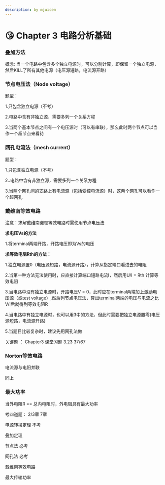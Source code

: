 ```yaml
---
description: by mjuicem
---
```


# 😘 Chapter 3 电路分析基础

### 叠加方法

概念: 当一个电路中包含多个独立电源时，可以分别计算，即保留一个独立电源，然后KILL了所有其他电源（电压源短路，电流源开路）

### 节点电压法（Node voltage）

题型：

1.只包含独立电源（不考）

2.电路中含有非独立源，需要多列一个关系方程

3.当两个基本节点之间有一个电压源时（可以有串联），那么此时两个节点可以当作一个超节点来看待

### 网孔电流法（mesh current）

题型：

1.只包含独立电源（不考）

2..电路中含有非独立源，需要多列一个关系方程

3.当两个网孔间的支路上有电流源（包括受控电流源）时，这两个网孔可以看作一个超网孔

### 戴维南等效电路

注意：求解戴维南诺顿等效电路时需使用节点电压法

**求电压Vs的方法**

1.将terminal两端开路，开路电压即为Vs的电压

**求等效电阻Rth的方法：**

1.独立电源置0（电压源短路，电流源开路），计算从指定端口看进去的电阻

2.当第一种方法无法使用时，应直接计算端口短路电流I，然后用U/I = Rth 计算等效电阻

3.当电路中没有独立电源时，开路电压V = 0，此时应在terminal两端加上激励电压源（或test voltage）,然后列节点电压法，算出terminal两端的电压与电流之比 V/I后就得到等效电阻R

4.当电路中有独立电源时，也可以用3中的方法，但此时需要把独立电源置零(电压源短路，电流源开路)

5.当题目比较复杂时，建议先用网孔法做

关键题 ： Chapter3 课堂习题 3.23 37/67

### Norton等效电路

电流源与电阻并联

同上

### 最大功率

当外电阻R == 总内电阻时，外电阻具有最大功率

考四道题： 2/3章 7章

电源转换定理 不考

叠加定理

节点法 必考

网孔法 必考

戴维南等效电路

最大传输功率
